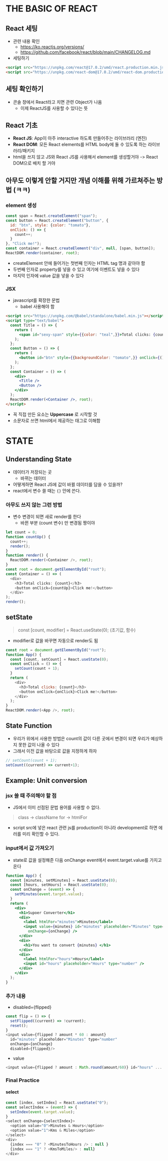 # THE BASIC OF REACT
## React 세팅
* 관련 내용 확인
  + <https://ko.reactjs.org/versions/>
  + <https://github.com/facebook/react/blob/main/CHANGELOG.md>
* 세팅하기
```html
<script src="https://unpkg.com/react@17.0.2/umd/react.production.min.js"></script>
<script src="https://unpkg.com/react-dom@17.0.2/umd/react-dom.production.min.js"></script>
```
## 세팅 확인하기
* 콘솔 창에서 React라고 치면 관련 Object가 나옴
  + 이제 ReactJS를 사용할 수 있다는 뜻

## React 기초
* __React JS__: App이 아주 interactive 하도록 만들어주는 라이브러리 (엔진)
* __React DOM__: 모든 React elements를 HTML body에 둘 수 있도록 하는 라이브러리/패키지
* html을 쓰지 않고 JS와 React JS를 사용해서 element를 생성할거야 -> React DOM으로 배치 할 거야

## 아무도 이렇게 안할 거지만 개념 이해를 위해 가르쳐주는 방법 (ㅋㅋ)
### element 생성
```js
const span = React.createElement("span");
const button = React.createElement("button", {
  id: "btn", style: {color: "tomato"},
  onClick: () => {
    count++;
  }
}, "Click me!");
const container = React.createElement("div", null, [span, button]);
ReactDOM.render(container, root);
```
  + createElement 안에 들어가는 첫번째 인자는 HTML tag 명과 같아야 함
  + 두번째 인자로 property를 넣을 수 있고 여기에 이벤트도 넣을 수 있다
  + 마지막 인자에 value 값을 넣을 수 있다

### JSX
* javascript를 확장한 문법
  + babel 사용해야 함
```html
<script src="https://unpkg.com/@babel/standalone/babel.min.js"></script>
<script type="text/babel">
  const Title = () => {
    return (
      <span id="sexy-span" style={{color: "teal",}}>Total clicks: {count}</span>
    );
  };
  const Button = () => {
    return (
      <button id="btn" style={{backgroundColor: "tomato",}} onClick={() => count++}>Click me!</button>
    );
  };
  const Container = () => (
    <div>
      <Title />
      <Button />
    </div>
  );
  ReactDOM.render(<Container />, root);
</script>
```
  + 꼭 직접 만든 요소는 __Uppercase__ 로 시작할 것
  + 소문자로 쓰면 html에서 제공하는 태그로 이해함

# STATE
## Understanding State
* 데이터가 저장되는 곳
  + 바뀌는 데이터
* 어떻게하면 React JS에 값이 바뀔 데이터를 담을 수 있을까?
* react에서 변수 쓸 때는 ```{}``` 안에 쓴다.

### 아무도 쓰지 않는 그런 방법
* 변수 변경이 되면 새로 render를 한다
  + 바뀐 부분 (count 변수) 만 변경됨 짱이야
```js
let count = 0;
function countUp() {
  count++;
  render();
}
function render() {
  ReactDOM.render(<Container />, root);
}
const root = document.getElementById("root");
const Container = () => (
  <div>
    <h3>Total clicks: {count}</h3>
    <button onClick={countUp}>Click me!</button>
  </div>
);
render();
```

## setState
>const [count, modifier] = React.useState(0);
>(초기값, 함수)
* modifier로 값을 바꾸면 자동으로 render도 됨
```js
const root = document.getElementById("root");
function App() {
  const [count, setCount] = React.useState(0);
  const onClick = () => {
    setCount(count + 1);
  }
  return (
    <div>
      <h3>Total clicks: {count}</h3>
      <button onClick={onClick}>Click me!</button>
    </div>
  );
}
ReactDOM.render(<App />, root);
```

## State Function
* 우리가 위에서 사용한 방법은 count의 값이 다른 곳에서 변경이 되면 우리가 예상하지 못한 값이 나올 수 있다
* 그래서 이전 값을 바탕으로 값을 지정하게 하자
```js
// setCount(count + 1);
setCount((current) => current+1);
```

## Example: Unit conversion
### jsx 쓸 때 주의해야 할 점
* JS에서 이미 선점된 문법 용어를 사용할 수 없다.
> class -> className
> for -> htmlFor
* script src에 넣은 react 관련 js를 production이 아니라 development로 하면 에러를 미리 확인할 수 있다.

### input에서 값 가져오기
* state로 값을 설정해준 다음 onChange event에서 event.target.value를 가지고 온다
```jsx
function App() {
  const [minutes, setMinutes] = React.useState(0);
  const [hours, setHours] = React.useState(0);
  const onChange = (event) => {
    setMinutes(event.target.value);
  }
  return (
    <div>
      <h1>Supoer Converter</h1>
      <div>
        <label htmlFor="minutes">Minutes</label>
        <input value={minutes} id="minutes" placeholder="Minutes" type="number"
          onChange={onChange} />
      </div>
      <div>
        <h1>You want to convert {minutes} </h1>
      </div>
      <div>
        <label htmlFor="hours">Hours</label>
        <input id="hours" placeholder="Hours" type="number" />
      </div>
    </div>
  );
}
```

### 추가 내용
* disabled={flipped}
```js
const flip = () => {
  setFlipped((current) => !current);
  reset();
}
<input value={flipped ? amount * 60 : amount}
  id="minutes" placeholder="Minutes" type="number"
  onChange={onChange}
  disabled={flipped}/>
```

* value
```js
<input value={flipped ? amount : Math.round(amount/60)} id="hours" .... />
```

### Final Practice
#### select
```js
const [index, setIndex] = React.useState("0");
const selectIndex = (event) => {
  setIndex(event.target.value);
}
<select onChange={selectIndex}>
  <option value="0">Minutes & Hours</option>
  <option value="1">Kms & Miles</option>
</select>
<div>
  {index === "0" ? <MinutesToHours /> : null }
  {index === "1" ? <KmsToMiles/> : null}
</div>
```